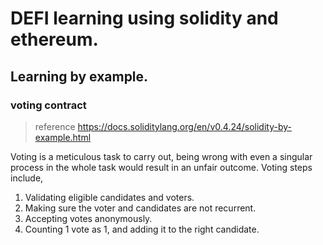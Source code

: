 # DEFI learning using solidity and ethereum.
## Learning by example.
### voting contract
> reference https://docs.soliditylang.org/en/v0.4.24/solidity-by-example.html

Voting is a meticulous task to carry out, being wrong with even a singular process in the whole task would result in an unfair outcome. Voting steps include,
1. Validating eligible candidates and voters.
2. Making sure the voter and candidates are not recurrent.
3. Accepting votes anonymously.
4. Counting 1 vote as 1, and adding it to the right candidate.


